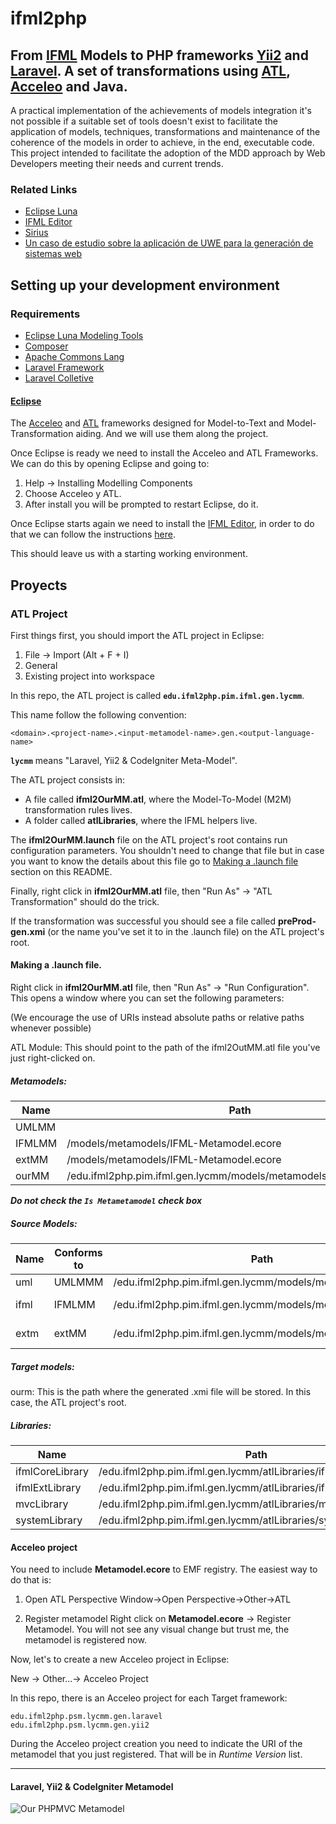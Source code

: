 # ifml2php
## From [IFML](http://www.ifml.org/) Models to PHP frameworks [Yii2](http://www.yiiframework.com/) and [Laravel](https://laravel.com/). A set of transformations using [ATL](https://eclipse.org/atl/), [Acceleo](https://www.eclipse.org/acceleo/) and Java.

A practical implementation of the achievements of models integration it's not possible if a suitable set of tools doesn't exist to facilitate the application of models, techniques, transformations and maintenance of the coherence of the models in order to achieve, in the end, executable code.
This project intended to facilitate the adoption of the MDD approach by Web Developers meeting their needs and current trends.


### Related Links
* [Eclipse Luna](https://eclipse.org/luna/)
* [IFML Editor](https://github.com/ifml/ifml-editor)
* [Sirius](https://eclipse.org/sirius/)
* [Un caso de estudio sobre la aplicación de UWE para la generación de sistemas web](https://goo.gl/dozG7N)

## Setting up your development environment

### Requirements

 * [Eclipse Luna Modeling Tools](https://www.eclipse.org/downloads/packages/eclipse-modeling-tools/lunasr2)
 * [Composer](https://getcomposer.org/download/)
 * [Apache Commons Lang](https://commons.apache.org/proper/commons-lang/)
 * [Laravel Framework](https://laravel.com/)
 * [Laravel Colletive](https://laravelcollective.com/docs/5.0/html)

#### [Eclipse](https://www.eclipse.org/downloads/packages/eclipse-modeling-tools/lunasr2)

The [Acceleo](https://www.eclipse.org/acceleo/) and [ATL](https://eclipse.org/atl/) frameworks designed for Model-to-Text and Model-Transformation aiding. And we will use them along the project.

Once Eclipse is ready we need to install the Acceleo and ATL Frameworks.
We can do this by opening Eclipse and going to:

 1) Help -> Installing Modelling Components
 2) Choose Acceleo y ATL.
 3) After install you will be prompted to restart Eclipse, do it.

Once Eclipse starts again we need to install the [IFML Editor](https://github.com/ifml/ifml-editor), in order to do that we can follow the instructions [here](http://ifml.github.io/).

This should leave us with a starting working environment.

## Proyects
### ATL Project

First things first, you should import the ATL project in Eclipse:

 1) File -> Import (Alt + F + I)
 2) General
 3) Existing project into workspace

In this repo, the ATL project is called **`edu.ifml2php.pim.ifml.gen.lycmm`**.

This name follow the following convention:

`<domain>.<project-name>.<input-metamodel-name>.gen.<output-language-name>`

**`lycmm`** means "Laravel, Yii2 & CodeIgniter Meta-Model".

The ATL project consists in:

- A file called **ifml2OurMM.atl**, where the Model-To-Model (M2M) transformation rules lives.
- A folder called **atlLibraries**, where the IFML helpers live.

The **ifml2OurMM.launch** file on the ATL project's root contains run configuration parameters. You shouldn't need to change that file but in case you want to know the details about this file go to [Making a .launch file](#launch) section on this README.

Finally, right click in **ifml2OurMM.atl** file, then "Run As" -> "ATL Transformation" should do the trick.

If the transformation was successful you should see a file called **preProd-gen.xmi** (or the name you've set it to in the .launch file) on the ATL project's root.

#### <a name="launch"></a> Making a .launch file.

Right click in  **ifml2OurMM.atl** file, then "Run As" -> "Run Configuration". This opens a window where you can set the following parameters:

(We encourage the use of URIs instead absolute paths or relative paths whenever possible)

ATL Module: This should point to the path of the ifml2OutMM.atl file you've just right-clicked on.

##### Metamodels:

Name| Path |URI
---| --- |---
UMLMM | | uri:http://www.eclipse.org/uml2/5.0.0/UML
IFMLMM | /models/metamodels/IFML-Metamodel.ecore | uri:http://www.omg.org/spec/20130218/core
extMM | /models/metamodels/IFML-Metamodel.ecore | uri:http://www.omg.org/spec/20130218/ext
ourMM | /edu.ifml2php.pim.ifml.gen.lycmm/models/metamodels/Metamodel.ecore  | uri:http://www.application.org

***Do not check the `Is Metametamodel` check box***

##### Source Models:

Name | Conforms to | Path | Type
--- | --- | --- | ---
uml |UMLMMM | /edu.ifml2php.pim.ifml.gen.lycmm/models/models/model.uml | Domain
ifml | IFMLMM | /edu.ifml2php.pim.ifml.gen.lycmm/models/models/movies.core | Interaction Flow
extm | extMM | /edu.ifml2php.pim.ifml.gen.lycmm/models/models/movies.core | Interaction Flow

##### Target models:

ourm: This is the path where the generated .xmi file will be stored. In this case, the ATL project's root.

##### Libraries:


| Name | Path |
| --- | --- |
| ifmlCoreLibrary | /edu.ifml2php.pim.ifml.gen.lycmm/atlLibraries/ifmlCoreLibrary.asm |
| ifmlExtLibrary | /edu.ifml2php.pim.ifml.gen.lycmm/atlLibraries/ifmlExtLibrary.asm |
| mvcLibrary | /edu.ifml2php.pim.ifml.gen.lycmm/atlLibraries/mvcLibrary.asm |
| systemLibrary | /edu.ifml2php.pim.ifml.gen.lycmm/atlLibraries/systemLibrary.asm |


#### Acceleo project

You need to include **Metamodel.ecore** to EMF registry. The easiest way to do that is:

1. Open ATL Perspective
Window->Open Perspective->Other->ATL

2. Register metamodel
Right click on **Metamodel.ecore** -> Register Metamodel.
You will not see any visual change but trust me, the metamodel is registered now.

Now, let's to create a new Acceleo project in Eclipse:

New -> Other...-> Acceleo Project

In this repo, there is an Acceleo project for each Target framework:
```
edu.ifml2php.psm.lycmm.gen.laravel
edu.ifml2php.psm.lycmm.gen.yii2
```

During the Acceleo project creation you need to indicate the URI of the metamodel that you just registered. That will be in _Runtime Version_ list.

---
#### Laravel, Yii2 & CodeIgniter Metamodel
![Our PHPMVC Metamodel](https://goo.gl/QU1qxp  "OurMM")

